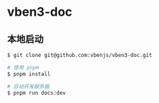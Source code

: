# vben3-doc

## 本地启动

```bash
$ git clone git@github.com:vbenjs/vben3-doc.git

# 使用 pnpm
$ pnpm install

# 启动开发服务器
$ pnpm run docs:dev
```
